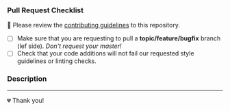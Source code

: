 ### Pull Request Checklist
🚨 Please review the [contributing guidelines](../CONTRIBUTING.rst) to this repository.

- [ ] Make sure that you are requesting to pull a **topic/feature/bugfix** branch (lef side). _Don't request your master!_
- [ ] Check that your code additions will not fail our requested style guidelines or linting checks.

### Description
<!-- Please provide a description of your pull request. -->
<!-- List out notable changes in list format below your description! -->

---

💔 Thank you!
